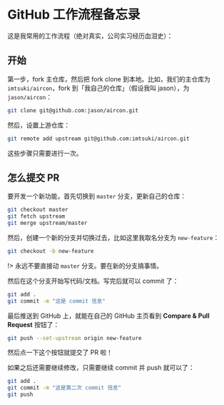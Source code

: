 # GitHub 工作流程备忘录

这是我常用的工作流程（绝对真实，公司实习经历血泪史）：

## 开始

第一步，fork 主仓库，然后把 fork clone 到本地。比如，我们的主仓库为 `imtsuki/aircon`，fork 到「我自己的仓库」（假设我叫 jason），为 `jason/aircon`：

```bash
git clone git@github.com:jason/aircon.git
```

然后，设置上游仓库：

```bash
git remote add upstream git@github.com:imtsuki/aircon.git
```

这些步骤只需要进行一次。

## 怎么提交 PR

要开发一个新功能，首先切换到 `master` 分支，更新自己的仓库：

```bash
git checkout master
git fetch upstream
git merge upstream/master
```

然后，创建一个新的分支并切换过去，比如这里我取名分支为 `new-feature`：

```bash
git checkout -b new-feature
```

!> 永远不要直接动 `master` 分支。要在新的分支搞事情。

然后在这个分支开始写代码/文档。写完后就可以 commit 了：

```bash
git add .
git commit -m "这是 commit 信息"
```

最后推送到 GitHub 上，就能在自己的 GitHub 主页看到 **Compare & Pull Request** 按钮了：

```bash
git push --set-upstream origin new-feature
```

然后点一下这个按钮就提交了 PR 啦！

如果之后还需要继续修改，只需要继续 commit 并 push 就可以了：

```bash
git add .
git commit -m "这是第二次 commit 信息"
git push
```
